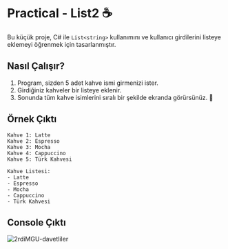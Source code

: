 # Practical - List2 ☕

Bu küçük proje, C# ile `List<string>` kullanımını ve kullanıcı girdilerini listeye eklemeyi öğrenmek için tasarlanmıştır.

## Nasıl Çalışır?

1. Program, sizden 5 adet kahve ismi girmenizi ister.
2. Girdiğiniz kahveler bir listeye eklenir.
3. Sonunda tüm kahve isimlerini sıralı bir şekilde ekranda görürsünüz. 🎉

## Örnek Çıktı

```plaintext
Kahve 1: Latte
Kahve 2: Espresso
Kahve 3: Mocha
Kahve 4: Cappuccino
Kahve 5: Türk Kahvesi

Kahve Listesi:
- Latte
- Espresso
- Mocha
- Cappuccino
- Türk Kahvesi
```

## Console Çıktı
![2rdiMGU-davetliler](https://github.com/user-attachments/assets/7572a166-0d18-41bf-89cd-6816ae158fc4)
